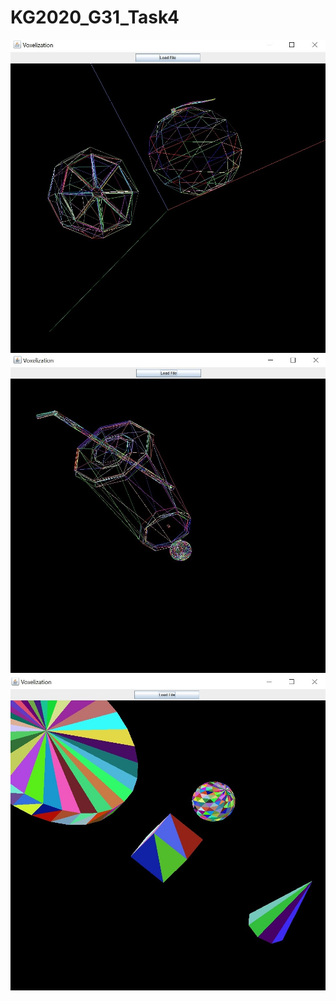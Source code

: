 # KG2020_G31_Task4

![alt text](images/Orange.jpg "Orange")
![alt text](images/Cup.jpg "Cup")
![alt text](images/Models.jpg "Models")

